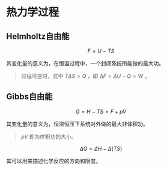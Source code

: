 # 热力学过程

## Helmholtz自由能

$$ F=U-TS $$

其变化量的意义为，在恒温过程中，一个封闭系统所能做的最大功。

> 过程可逆时，式中 $T\Delta S=Q$ ，即 $\Delta F=\Delta U-Q=W$ 。

## Gibbs自由能

$$ G=H-TS=F+pV $$

其变化量的意义为，恒温恒压下系统对外做的最大非体积功。

> $pV$ 即为体积功的大小。

$$ \Delta G = \Delta H - \Delta (TS) $$

其可以用来描述化学反应的方向和限度。